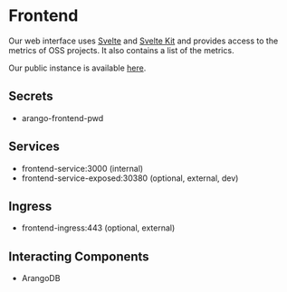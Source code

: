 # Frontend

Our web interface uses [Svelte](https://svelte.dev/) and [Svelte Kit](https://kit.svelte.dev/) and provides access to the metrics of OSS projects. It also contains a list of the metrics.

Our public instance is available [here](https://health.crossd.tech).

## Secrets

- arango-frontend-pwd

## Services

- frontend-service:3000 (internal)
- frontend-service-exposed:30380 (optional, external, dev)

## Ingress

- frontend-ingress:443 (optional, external)

## Interacting Components

- ArangoDB
